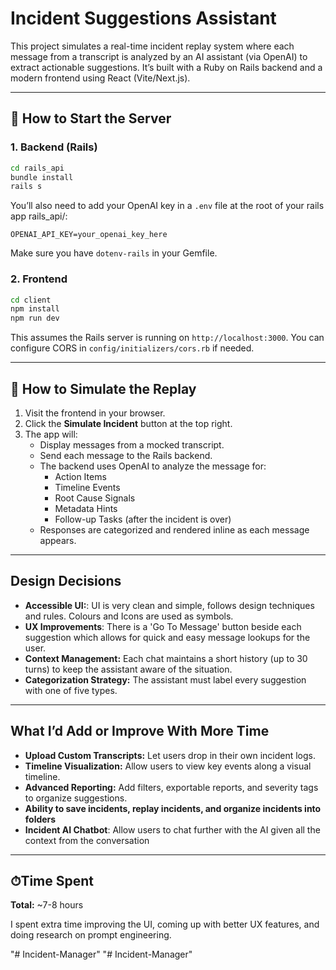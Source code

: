 # Incident Suggestions Assistant

This project simulates a real-time incident replay system where each message from a transcript is analyzed by an AI assistant (via OpenAI) to extract actionable suggestions. It’s built with a Ruby on Rails backend and a modern frontend using React (Vite/Next.js).

---

## 🚀 How to Start the Server

### 1. Backend (Rails)

```bash
cd rails_api
bundle install
rails s
```

You’ll also need to add your OpenAI key in a `.env` file at the root of your rails app rails_api/:

```
OPENAI_API_KEY=your_openai_key_here
```

Make sure you have `dotenv-rails` in your Gemfile.

### 2. Frontend

```bash
cd client
npm install
npm run dev
```

This assumes the Rails server is running on `http://localhost:3000`. You can configure CORS in `config/initializers/cors.rb` if needed.

---

## 🔁 How to Simulate the Replay

1. Visit the frontend in your browser.
2. Click the **Simulate Incident** button at the top right.
3. The app will:
   - Display messages from a mocked transcript.
   - Send each message to the Rails backend.
   - The backend uses OpenAI to analyze the message for:
     - Action Items
     - Timeline Events
     - Root Cause Signals
     - Metadata Hints
     - Follow-up Tasks (after the incident is over)
   - Responses are categorized and rendered inline as each message appears.

---

## Design Decisions

- **Accessible UI:**: UI is very clean and simple, follows design techniques and rules. Colours and Icons are used as symbols.
- **UX Improvements**: There is a 'Go To Message' button beside each suggestion which allows for quick and easy message lookups for the user.
- **Context Management:** Each chat maintains a short history (up to 30 turns) to keep the assistant aware of the situation.
- **Categorization Strategy:** The assistant must label every suggestion with one of five types.

---

## What I’d Add or Improve With More Time

- **Upload Custom Transcripts:** Let users drop in their own incident logs.
- **Timeline Visualization:** Allow users to view key events along a visual timeline.
- **Advanced Reporting:** Add filters, exportable reports, and severity tags to organize suggestions.
- **Ability to save incidents, replay incidents, and organize incidents into folders**
- **Incident AI Chatbot**: Allow users to chat further with the AI given all the context from the conversation

---

## ⏱Time Spent

**Total:** ~7-8 hours

I spent extra time improving the UI, coming up with better UX features, and doing research on prompt engineering.


"# Incident-Manager" 
"# Incident-Manager" 
